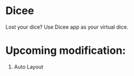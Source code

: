 # Dicee
Lost your dice? Use Dicee app as your virtual dice.

# Upcoming modification:
1. Auto Layout

